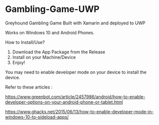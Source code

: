 # Gambling-Game-UWP
Greyhound Gambling Game Built with Xamarin and deployed to UWP

Works on Windows 10 and Android Phones.

How to Install/Use?

1. Download the App Package from the Release
2. Install on your Machine/Device
3. Enjoy!

You may need to enable developer mode on your device to install the device. 

Refer to these articles : 

https://www.greenbot.com/article/2457986/android/how-to-enable-developer-options-on-your-android-phone-or-tablet.html

https://www.ghacks.net/2015/06/13/how-to-enable-developer-mode-in-windows-10-to-sideload-apps/



